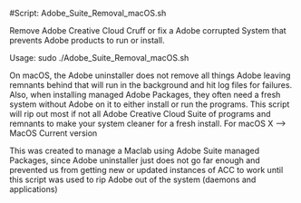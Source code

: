 #Script: Adobe_Suite_Removal_macOS.sh

 Remove Adobe Creative Cloud Cruff or fix a Adobe corrupted System that prevents Adobe products to run or install.

 Usage: sudo ./Adobe_Suite_Removal_macOS.sh

 On macOS, the Adobe uninstaller does not remove all things Adobe leaving remnants behind that will run in the background and hit log files for failures. Also, when installing managed Adobe Packages, they often need a fresh system without Adobe on it to either install or run the programs. This script will rip out most if not all Adobe Creative Cloud Suite of programs and remnants to make your system cleaner for a fresh install.
 For macOS X --> MacOS Current version


This was created to manage a Maclab using Adobe Suite managed Packages, since Adobe uninstaller just does not go far enough and prevented us from getting new or updated instances of ACC to work until this script was used to rip Adobe out of the system (daemons and applications)

